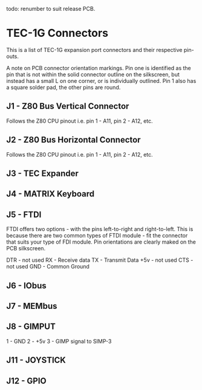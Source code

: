 todo: renumber to suit release PCB.


# TEC-1G Connectors

This is a list of TEC-1G expansion port connectors and their respective pin-outs.

A note on PCB connector orientation markings. Pin one is identified as the pin that is not within the solid connector outline on the silkscreen, but instead has a small L on one corner, or is individually outlined. Pin 1 also has a square solder pad, the other pins are round.

## J1 - Z80 Bus Vertical Connector

Follows the Z80 CPU pinout i.e. pin 1 - A11, pin 2 - A12, etc.

## J2 - Z80 Bus Horizontal Connector

Follows the Z80 CPU pinout i.e. pin 1 - A11, pin 2 - A12, etc.

## J3 - TEC Expander

## J4 - MATRIX Keyboard

## J5 - FTDI
FTDI offers two options - with the pins left-to-right and right-to-left. This is because there are two common types of FTDI module - fit the connector that suits your type of FDI module. Pin orientations are clearly maked on the PCB silkscreen.

DTR - not used
RX - Receive data
TX - Transmit Data
+5v - not used
CTS - not used
GND - Common Ground

## J6 - IObus

## J7 - MEMbus

## J8 - GIMPUT

1 - GND
2 - +5v
3 - GIMP signal to SIMP-3

## J11 - JOYSTICK

## J12 - GPIO

